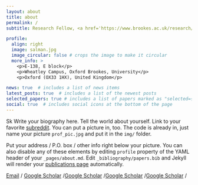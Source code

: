 ```yaml
---
layout: about
title: about
permalink: /
subtitle: Research Fellow, <a href='https://www.brookes.ac.uk/research/units/tde/groups/visual-artificial-intelligence-laboratory'>Visual Artificial Intelligence Laboratory</a>, Oxford Brookes University, Oxford, UK

profile:
  align: right
  image: salman.jpg
  image_circular: false # crops the image to make it circular
  more_info: >
    <p>E-138, E block</p>
    <p>Wheatley Campus, Oxford Brookes, University</p>
    <p>Oxford (OX33 1HX), United Kingdom</p>

news: true  # includes a list of news items
latest_posts: true  # includes a list of the newest posts
selected_papers: true # includes a list of papers marked as "selected={true}"
social: true  # includes social icons at the bottom of the page
---
```


Sk
Write your biography here. Tell the world about yourself. Link to your favorite [subreddit](http://reddit.com). You can put a picture in, too. The code is already in, just name your picture `prof_pic.jpg` and put it in the `img/` folder.

Put your address / P.O. box / other info right below your picture. You can also disable any of these elements by editing `profile` property of the YAML header of your `_pages/about.md`. Edit `_bibliography/papers.bib` and Jekyll will render your [publications page](/al-folio/publications/) automatically.

[Email](http://fortawesome.github.io/Font-Awesome/) / [Google Scholar](http://fortawesome.github.io/Font-Awesome/) /[Google Scholar](http://fortawesome.github.io/Font-Awesome/) /[Google Scholar](http://fortawesome.github.io/Font-Awesome/) /[Google Scholar](http://fortawesome.github.io/Font-Awesome/) / 